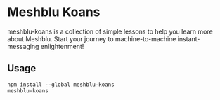# Meshblu Koans
meshblu-koans is a collection of simple lessons to help you learn more about Meshblu. Start your journey to machine-to-machine instant-messaging enlightenment!

## Usage
```
npm install --global meshblu-koans
meshblu-koans
```
